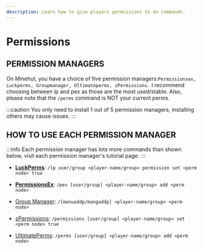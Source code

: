 ```yaml
---
description: Learn how to give players permissions to do commands.
---
```


# Permissions

## PERMISSION MANAGERS

On Minehut, you have a choice of five permission managers:`Permissionsex, Luckperms, Groupmanager, Ultimateperms, zPermissions.` I recommend choosing between lp and pex as those are the most used/stable. Also, please note that the `/perms` command is NOT your current perms.

:::caution
You only need to install 1 out of 5 permission managers, installing others may cause issues.
:::

## HOW TO USE EACH PERMISSION MANAGER

:::info
Each permission manager has lots more commands than shown below, visit each permission manager's tutorial page.
:::

-   [**LuckPerms**](/plugins/permission-plugins/luckperms): `/lp user/group <player-name/group> permission set <perm node> true`

-   [**PermissionsEx**](/plugins/permission-plugins/permissionsex): `/pex [user/group] <player-name/group> add <perm node>`

-   [Group Manager](/plugins/permission-plugins/groupmanager): `/[manuaddp/mangaddp] <player-name/group> <perm node>`

-   [zPermissions](https://www.spigotmc.org/resources/zpermissions.11736/): `/permissions [user/group] <player-name/group> set <perm node> true`

-   [UltimatePerms](https://www.google.com/search?q=ultimate+perms&oq=ultimate+perms): `/perms [user/group] <player-name/group> add <perm node>`
